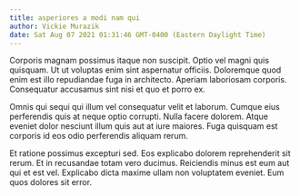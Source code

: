 ```yaml
---
title: asperiores a modi nam qui
author: Vickie Murazik
date: Sat Aug 07 2021 01:31:46 GMT-0400 (Eastern Daylight Time)
---
```

Corporis magnam possimus itaque non suscipit. Optio vel magni quis quisquam. Ut ut voluptas enim sint aspernatur officiis. Doloremque quod enim est illo repudiandae fuga in architecto. Aperiam laboriosam corporis. Consequatur accusamus sint nisi et quo et porro ex.

 Omnis qui sequi qui illum vel consequatur velit et laborum. Cumque eius perferendis quis at neque optio corrupti. Nulla facere dolorem. Atque eveniet dolor nesciunt illum quis aut at iure maiores. Fuga quisquam est corporis id eos odio perferendis aliquam rerum.

 Et ratione possimus excepturi sed. Eos explicabo dolorem reprehenderit sit rerum. Et in recusandae totam vero ducimus. Reiciendis minus est eum aut qui et est vel. Explicabo dicta maxime ullam non voluptatem eveniet. Eum quos dolores sit error.